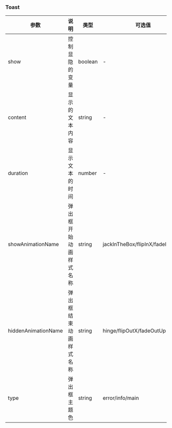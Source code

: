 ### Toast


| 参数                  | 说明          | 类型      | 可选值                             | 默认值      |
|---------------------|-------------|---------|---------------------------------|----------|
| show                | 控制 显隐 的变量   | boolean | -                               | false    |
| content             | 显示的文本内容     | string  | -                               | 提示消息     |
| duration            | 显示文本的时间     | number  | -                               | 2000     |
| showAnimationName   | 弹出框开始动画样式名称 | string  | jackInTheBox/flipInX/fadeInDown | flipInX  |
| hiddenAnimationName | 弹出框结束动画样式名称 | string  | hinge/flipOutX/fadeOutUp        | flipOutX |
| type                | 弹出框主题色      | string  | error/info/main                 | info     |

